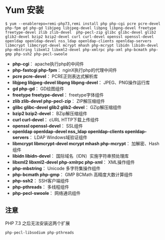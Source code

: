 # Yum 安装

```
$ yum --enablerepo=remi-php73,remi install php php-cgi pcre pcre-devel php-fpm gd php-gd libjpeg libjpeg-devel libpng libpng-devel freetype freetype-devel zlib zlib-devel  php-pecl-zip glibc glibc-devel glib2 glib2-devel bzip2 bzip2-devel curl curl-devel openssl openssl-devel openldap openldap-devel nss_ldap openldap-clients openldap-servers libmcrypt libmcrypt-devel mcrypt mhash php-mcrypt libidn libidn-devel php-mbstring libxml2 libxml2-devel php-xmlrpc php-xml php-bcmath php-gmp php-ssh2 php-pecl-swoole

```
- **php-cgi**：
apache执行php的中间件
- **php-fastcgi php-fpm**：
nginX执行php的代理中间件
- **pcre pcre-devel**：
PCRE正则表达式解析库
- **libjpeg libjpeg-devel libpng libpng-devel**：
JPEG、PNG操作运行库
- **gd php-gd**：
GD绘图组件
- **freetype freetype-devel**：
freetype字体组件
- **zlib zlib-devel php-pecl-zip**：
ZIP解压缩组件
- **glibc glibc-devel glib2 glib2-devel**：
GZip解压缩组件
- **bzip2 bzip2-devel**：
BZip解压缩组件
- **curl curl-devel**：
cURL HTTP下载上传组件
- **openssl openssl-devel**：
SSL组件
- **openldap openldap-devel nss_ldap openldap-clients openldap-servers**：
LDAP Windows域验证组件
- **libmcrypt libmcrypt-devel mcrypt mhash php-mcrypt**：
加解密、Hash组件
- **libidn libidn-devel**：
国际域名（IDN）实施字符串预处理库
- **libxml2 libxml2-devel php-xmlrpc php-xml**：
XML操作组件
- **php-mbstring**：
Unicode 多字符集操作组件
- **php-bcmath php-gmp**：
GMP BCMath 高精度大数计算组件
- **php-ssh2**：
SSH客户端组件
- **php-pthreads**：
多线程组件
- **php-pecl-swoole**：
网络通讯组件

## 注意

PHP 7.3 之后无法安装这两个扩展

```
php-pecl-libsodium php-pthreads
```
